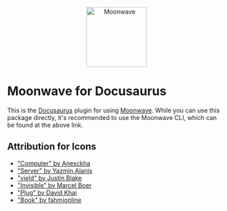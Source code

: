 <div align="center">
    <img src="https://i.eryn.io/2139/moonwave.svg" alt="Moonwave" height="139" />
</div>

# Moonwave for Docusaurus

This is the [Docusaurus](https://docusaurus.io/) plugin for using [Moonwave](https://github.com/UpliftGames/moonwave). While you can use this package directly, it's recommended to use the Moonwave CLI, which can be found at the above link.

## Attribution for Icons

- ["Computer" by Anesckha](https://thenounproject.com/term/computer/2254017/)
- ["Server" by Yazmin Alanis](https://thenounproject.com/term/server/65146/)
- ["yield" by Justin Blake](https://thenounproject.com/search/?q=yield&i=126098)
- ["Invisible" by Marcel Boer](https://thenounproject.com/search/?q=invisible&i=3574587)
- ["Plug" by David Khai](https://thenounproject.com/term/plug/479902/)
- ["Book" by fahmionline](https://thenounproject.com/search/?q=book&i=1299362)
